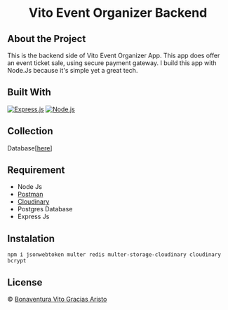 <h1 align="center"> Vito Event Organizer Backend</h1>

## About the Project
This is the backend side of Vito Event Organizer App. This app does offer an event ticket sale, using secure payment gateway. I build this app with Node.Js because it's simple yet a great tech.
## Built With
[![Express.js](https://img.shields.io/badge/Express.js-4.x-orange.svg?style=rounded-square)](https://expressjs.com/en/starter/installing.html)
[![Node.js](https://img.shields.io/badge/Node.js-v.12.13-green.svg?style=rounded-square)](https://nodejs.org/)

## Collection
Database[<a href="https://dbdiagram.io/d/62f9e51bc2d9cf52faa7c6a1">here</a>]

## Requirement
- Node Js
- <a href="https://dbdiagram.io/d/62f9e51bc2d9cf52faa7c6a1">Postman</a>
- <a href="https://cloudinary.com/">Cloudinary</a>
- Postgres Database
- Express Js
## Instalation
`npm i jsonwebtoken multer redis multer-storage-cloudinary cloudinary bcrypt`
## License

© [Bonaventura Vito Gracias Aristo](https://github.com/graciasvito/)
